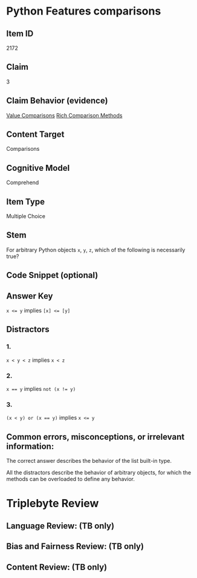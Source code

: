 # Python Features comparisons

## Item ID
2172

## Claim
3

## Claim Behavior (evidence)

[Value Comparisons](https://docs.python.org/3/reference/expressions.html#value-comparisons)
[Rich Comparison Methods](https://docs.python.org/3/reference/datamodel.html#object.__lt__)

## Content Target
Comparisons

## Cognitive Model
Comprehend

## Item Type
Multiple Choice

## Stem

For arbitrary Python objects `x`, `y`, `z`, which of the following is necessarily true?

## Code Snippet (optional)


## Answer Key
`x <= y` implies `[x] <= [y]`

## Distractors

### 1.

`x < y < z` implies `x < z`

### 2.
`x == y` implies `not (x != y)`

### 3.
`(x < y) or (x == y)` implies `x <= y`

## Common errors, misconceptions, or irrelevant information:

The correct answer describes the behavior of the list built-in type.

All the distractors describe the behavior of arbitrary objects, for which the methods can be overloaded to define any behavior.

# Triplebyte Review


## Language Review: (TB only)


## Bias and Fairness Review: (TB only)


## Content Review: (TB only)

